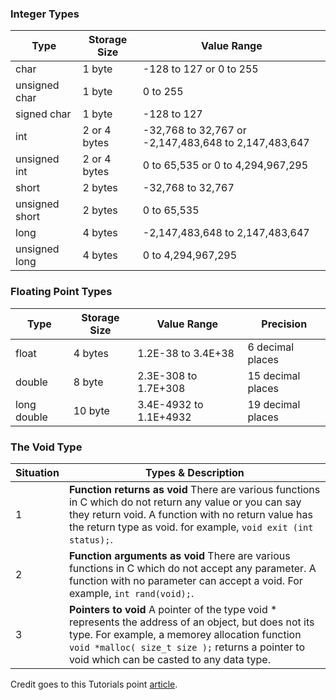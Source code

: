 
### Integer Types

Type | Storage Size | Value Range |
-----|--------------|-------------|
char | 1 byte | -128 to 127 or 0 to 255 |
unsigned char | 1 byte | 0 to 255 |
signed char | 1 byte | -128 to 127 |
int | 2 or 4 bytes | -32,768 to 32,767 or -2,147,483,648 to 2,147,483,647 |
unsigned int | 2 or 4 bytes | 0 to 65,535 or 0 to 4,294,967,295 |
short | 2 bytes | -32,768 to 32,767 |
unsigned short | 2 bytes | 0 to 65,535 |
long | 4 bytes | -2,147,483,648 to 2,147,483,647 |
unsigned long | 4 bytes | 0 to 4,294,967,295 |

### Floating Point Types

Type | Storage Size | Value Range | Precision |
-----|--------------|-------------|-----------|
float | 4 bytes | 1.2E-38 to 3.4E+38 | 6 decimal places |
double | 8 byte | 2.3E-308 to 1.7E+308 | 15 decimal places |
long double | 10 byte | 3.4E-4932 to 1.1E+4932 | 19 decimal places |

### The Void Type

Situation | Types & Description |
----------|---------------------|
1 | **Function returns as void** There are various functions in C which do not return any value or you can say they return void. A function with no return value has the return type as void. for example, `void exit (int status);`. |
2 | **Function arguments as void** There are various functions in C which do not accept any parameter. A function with no parameter can accept a void. For example, `int rand(void);`. |
3 | **Pointers to void** A pointer of the type void * represents the address of an object, but does not its type. For example, a memorey allocation function `void *malloc( size_t size );` returns a pointer to void which can be casted to any data type. |


Credit goes to this Tutorials point [article](http://www.tutorialspoint.com/cprogramming/c_data_types.htm).
